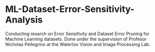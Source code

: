 # ML-Dataset-Error-Sensitivity-Analysis
Conducting resarch on Error Sensitivity and Dataset Error Pruning for Machine Learning datasets. 
Done under the supervision of Profesor Nicholas Pellegrino at the Waterloo Vision and Image Processing Lab.
